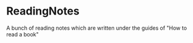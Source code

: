 # ReadingNotes
A bunch of reading notes which are written under the guides of  "How to read a book"
